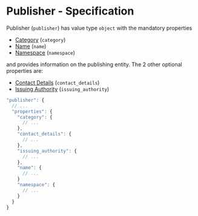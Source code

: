 # Publisher - Specification

Publisher (`publisher`) has value type `object` with the mandatory properties

* [Category](document/publisher/category-spec.en.md) (`category`)
* [Name](document/publisher/name-spec.en.md) (`name`)
* [Namespace](document/publisher/namespace-spec.en.md) (`namespace`)

and provides information on the publishing entity. The 2 other optional properties are:

* [Contact Details](document/publisher/issuing_authority-spec.en.md) (`contact_details`)
* [Issuing Authority](document/publisher/issuing_authority-spec.en.md) (`issuing_authority`)

```javascript
"publisher": {
  // ...
  "properties": {
    "category": {
      // ...
    },
    "contact_details": {
      // ...
    },
    "issuing_authority": {
      // ...
    },
    "name": {
      // ...
    }
    "namespace": {
      // ...
    }
  }
}
```
